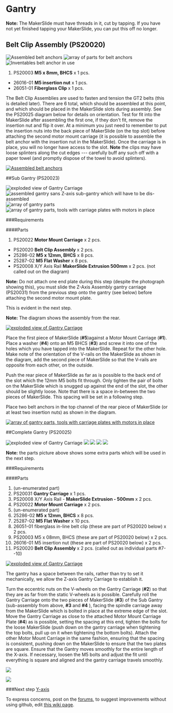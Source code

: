 # Gantry


**Note:** The MakerSlide must have threads in it, cut by tapping. If you have not yet finished tapping your MakerSlide, you can put this off no longer.


## Belt Clip Assembly (PS20020)

![Assembled belt anchors](tPictures/so_belt_anchors_2.jpg)
![array of parts for belt anchors](tPictures/so_belt_anchors_parts_2.jpg)
![Inventables belt anchor in use](tPictures/inventables_Shapeoko_v2_beltanchor_2.jpg)

1. PS20003 **M5 x 8mm, BHCS** x 1 pcs.
- 26016-01 **M5 insertion nut** x 1 pcs.
- 26051-01 **Fiberglass Clip** x 1 pcs.

The Belt Clip Assemblies are used to fasten and tension the GT2 belts (this is detailed later). There are 6 total, which should be assembled at this point, and which should be placed in the MakerSlide slots during assembly. See the PS20025 diagram below for details on orientation. Test for fit into the MakerSlide after assembling the first one, if they don't fit, remove the insertion nut and flip it over. At a minimum you just need to remember to put the insertion nuts into the back piece of MakerSlide (on the top slot) before attaching the second motor mount carriage (it is possible to assemble the belt anchor with the insertion nut in the MakerSlide). Once the carriage is in place, you will no longer have access to the slot. **Note** the clips may have loose splinters along the cut edges --- carefully buff any such off with a paper towel (and promptly dispose of the towel to avoid splinters).

[![Assembled belt anchors](tPictures//so_belt_anchors_2.jpg)](content/tPictures/so_belt_anchors_32.jpg)


##Sub Gantry (PS20023)

![exploded view of Gantry Carriage](tPictures/PS20023_2.png) 
![assembled gantry sans Z-axis sub-gantry which will have to be dis-assembled](tPictures/so_gantry_2.jpg)
![array of gantry parts](tPictures/so_gantry_parts_2.jpg)
![array of gantry parts, tools with carriage plates with motors in place](tPictures/so_gantry_parts_tool_2.jpg)


###Requirements


####Parts

1. PS20022 **Motor Mount Carriage** x 2 pcs.
- PS20020 **Belt Clip Assembly** x 2 pcs.
- 25286-02 **M5 x 12mm, BHCS** x 8 pcs.
- 25287-02 **M5 Flat Washer** x 8 pcs.
- PS20008 X/Y Axis Rail **MakerSlide Extrusion 500mm** x 2 pcs. (not called out on the diagram)

**Note:** Do not attach one end plate during this step (despite the photograph showing this), you must slide the Z-Axis Assembly gantry carriage (PS20031) from the previous step onto the gantry (see below) before attaching the second motor mount plate.

This is evident in the next step.

**Note:** The diagram shows the assembly from the rear.

[![exploded view of Gantry Carriage](tPictures/PS20023_4.png)](content/tPictures/PS20023_16.png)

Place the first piece of MakerSlide (**\#5**)against a Motor Mount Carriage (**\#1**). Place a washer (**\#4**) onto an M5 BHCS (**\#3**) and screw it into one of the holes which you have tapped into the MakerSlide. Repeat for the other hole. Make note of the orientation of the V-rails on the MakerSlide as shown in the diagram, add the second piece of MakerSlide so that the V-rails are opposite from each other, on the outside.

Push the rear piece of MakerSlide as far as is possible to the back end of the slot which the 12mm M5 bolts fit through. Only tighten the pair of bolts on the MakerSlide which is snugged up against the end of the slot, the other should be slightly loose. Note that there is a space in-between the two pieces of MakerSlide. This spacing will be set in a following step.

Place two belt anchors in the top channel of the rear piece of MakerSlide (or at least two insertion nuts) as shown in the diagram.

[![array of gantry parts, tools with carriage plates with motors in place](tPictures//so_gantry_parts_tool_4.jpg)](content/tPictures/so_gantry_parts_tool_16.jpg)


##Complete Gantry (PS20025)

![exploded view of Gantry Carriage](tPictures/PS20025_2.png)
![](tPictures/so_assembly_carriage_gantry_2.jpg)
![](tPictures/so_assembly_parts_2.jpg) 
![](tPictures/so_gantry_assembled_wired_2.jpg)
![](tPictures/so_gantry_half_carriage_tools_2.jpg)

**Note:** the parts picture above shows some extra parts which will be used in the next step.


###Requirements


####Parts

1. (un-enumerated part)
2. PS20031 **Gantry Carriage** x 1 pcs.
3. PS20008 X/Y Axis Rail - **MakerSlide Extrusion - 500mm** x 2 pcs.
4. PS20022 **Motor Mount Carriage** x 2 pcs.
5. (un-enumerated part)
6. 25286-02 **M5 x 12mm, BHCS** x 8 pcs.
7. 25287-02 **M5 Flat Washer** x 10 pcs.
8. 26051-01 fiberglass in-line belt clip (these are part of PS20020 below) x 2 pcs.
9. PS20003 M5 x 08mm, BHCS (these are part of PS20020 below) x 2 pcs.
10. 26016-01 M5 insertion nut (these are part of PS20020 below) x 2 pcs.
11. PS20020 **Belt Clip Assembly** x 2 pcs. (called out as individual parts #7--10)

[![exploded view of Gantry Carriage](tPictures/PS20025_4.png)](content/tPictures/PS20025_16.png)

The gantry has a space between the rails, rather than try to set it mechanically, we allow the Z-axis Gantry Carriage to establish it.

Turn the eccentric nuts on the V-wheels on the Gantry Carriage (**\#2**) so that they are as far from the static V-wheels as is possible. Carefully roll the Gantry Carriage onto the two pieces of MakerSlide (**\#3**) of the Sub Gantry (sub-assembly from above, **\#3** and **\#4** ), facing the spindle carriage away from the MakerSlide which is bolted in place at the extreme edge of the slot. Move the Gantry Carriage as close to the attached Motor Mount Carriage Plate (**\#4**) as is possible, setting the spacing at this end, tighten the bolts for the loose MakerSlide (push down on the gantry carriage when tightening the top bolts, pull up on it when tightening the bottom bolts). Attach the other Motor Mount Carriage in the same fashion, ensuring that the spacing is consistent, pushing down on the MakerSlide to ensure that the two plates are square. Ensure that the Gantry moves smoothly for the entire length of the X-axis. If necessary, loosen the M5 bolts and adjust the fit until everything is square and aligned and the gantry carriage travels smoothly.

[![](tPictures/so_gantry_half_carriage_mounted_tools_4.jpg)](content/tPictures/so_gantry_half_carriage_mounted_tools_8.jpg)

[![](tPictures/so_gantry_assembled_wired_4.jpg)](content/tPictures/so_gantry_assembled_wired_8.jpg)


###Next step [Y-axis](http://docs.shapeoko.com/yaxis.html)

To express concerns, post on the [forums](http://www.shapeoko.com/forum/index.php), to suggest improvements without using github, edit [this wiki page](http://www.shapeoko.com/wiki/index.php?title=Gantry_2&action=edit&redlink=1).
